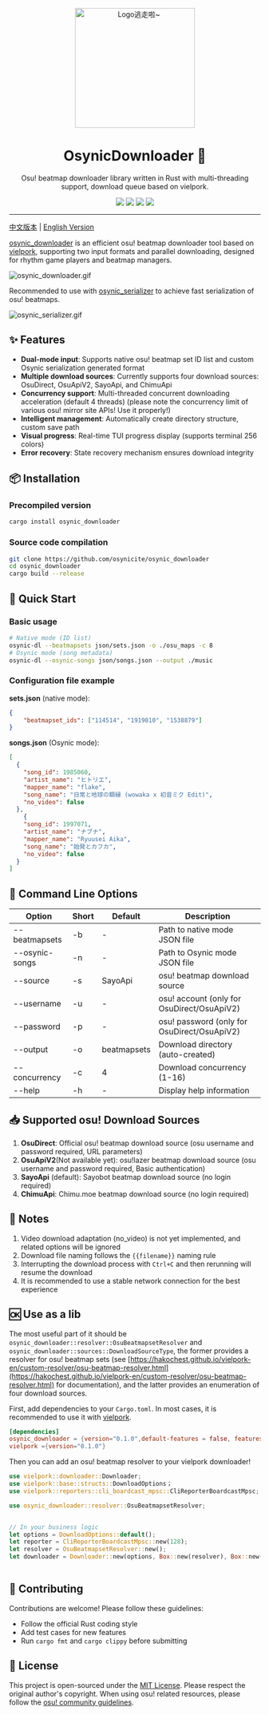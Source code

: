 <!-- markdownlint-disable MD033 MD041 MD045 -->
<p align="center" dir="auto">
    <img style="height:240px;width:240px" src="https://s2.loli.net/2025/03/10/GSsjOcHqdtBkyu9.png" alt="Logo逃走啦~"/>
</p>

<p align="center">
  <h1 align="center">OsynicDownloader 🎵</h1>
  <p align="center">Osu! beatmap downloader library written in Rust with multi-threading support, download queue based on vielpork.</p>
</p>

<p align="center">
  <a href="https://www.rust-lang.org/" target="_blank"><img src="https://img.shields.io/badge/Rust-1.85%2B-blue"/></a>
  <a href="https://crates.io/crates/osynic_downloader" target="_blank"><img src="https://img.shields.io/crates/v/osynic_downloader"/></a>
  <a href="https://docs.rs/osynic_downloader" target="_blank"><img src="https://img.shields.io/docsrs/osynic_downloader/0.1.0"/></a>
  <a href="https://github.com/osynicite/osynic_downloader" target="_blank"><img src="https://img.shields.io/badge/License-MIT-green.svg"/></a>

</p>

<p align="center">
  <hr />

[中文版本](README.md) | [English Version](README_EN.md)

[osynic_downloader](https://github.com/osynicite/osynic_downloader) is an efficient osu! beatmap downloader tool based on [vielpork](https://github.com/islatri/vielpork), supporting two input formats and parallel downloading, designed for rhythm game players and beatmap managers.

![osynic_downloader.gif](https://s2.loli.net/2025/03/10/hasqOmgctyG4TWd.gif)

Recommended to use with [osynic_serializer](https://github.com/osynicite/osynic_serializer) to achieve fast serialization of osu! beatmaps.

![osynic_serializer.gif](https://s2.loli.net/2025/03/10/cwsgFnTEa76xiWQ.gif)

## ✨ Features

- **Dual-mode input**: Supports native osu! beatmap set ID list and custom Osynic serialization generated format
- **Multiple download sources**: Currently supports four download sources: OsuDirect, OsuApiV2, SayoApi, and ChimuApi
- **Concurrency support**: Multi-threaded concurrent downloading acceleration (default 4 threads) (please note the concurrency limit of various osu! mirror site APIs! Use it properly!)
- **Intelligent management**: Automatically create directory structure, custom save path
- **Visual progress**: Real-time TUI progress display (supports terminal 256 colors)
- **Error recovery**: State recovery mechanism ensures download integrity

## 📦 Installation

### Precompiled version

```bash
cargo install osynic_downloader
```

### Source code compilation

```bash
git clone https://github.com/osynicite/osynic_downloader
cd osynic_downloader
cargo build --release
```

## 🚀 Quick Start

### Basic usage

```bash
# Native mode (ID list)
osynic-dl --beatmapsets json/sets.json -o ./osu_maps -c 8
# Osynic mode (song metadata)
osynic-dl --osynic-songs json/songs.json --output ./music
```

### Configuration file example

**sets.json** (native mode):

```json
{
    "beatmapset_ids": ["114514", "1919810", "1538879"]
}
```

**songs.json** (Osynic mode):

```json
[
  {
    "song_id": 1985060,
    "artist_name": "ヒトリエ",
    "mapper_name": "flake",
    "song_name": "日常と地球の額縁 (wowaka x 初音ミク Edit)",
    "no_video": false
  },
    {
    "song_id": 1997071,
    "artist_name": "ナブナ",
    "mapper_name": "Ryuusei Aika",
    "song_name": "始発とカフカ",
    "no_video": false
  }
]
```

## 📜 Command Line Options

| Option         | Short | Default     | Description                    |
| -------------- | ----- | ----------- | ------------------------------ |
| --beatmapsets  | -b    | -           | Path to native mode JSON file  |
| --osynic-songs | -n    | -           | Path to Osynic mode JSON file  |
| --source       | -s    | SayoApi     | osu! beatmap download source   |
| --username     | -u    | -           | osu! account (only for OsuDirect/OsuApiV2) |
| --password     | -p    | -           | osu! password (only for OsuDirect/OsuApiV2) |
| --output       | -o    | beatmapsets | Download directory (auto-created) |
| --concurrency  | -c    | 4           | Download concurrency (1-16)    |
| --help         | -h    | -           | Display help information        |

## 📥 Supported osu! Download Sources

1. **OsuDirect**: Official osu! beatmap download source (osu username and password required, URL parameters)
2. **OsuApiV2**(Not available yet): osu!lazer beatmap download source (osu username and password required, Basic authentication)
3. **SayoApi** (default): Sayobot beatmap download source (no login required)
4. **ChimuApi**: Chimu.moe beatmap download source (no login required)

## 📌 Notes

1. Video download adaptation (no_video) is not yet implemented, and related options will be ignored
2. Download file naming follows the `{{filename}}` naming rule
3. Interrupting the download process with `Ctrl+C` and then rerunning will resume the download
4. It is recommended to use a stable network connection for the best experience

## 🆗 Use as a lib

The most useful part of it should be `osynic_downloader::resolver::OsuBeatmapsetResolver` and `osynic_downloader::sources::DownloadSourceType`, the former provides a resolver for osu! beatmap sets (see [https://hakochest.github.io/vielpork-en/custom-resolver/osu-beatmap-resolver.html](https://hakochest.github.io/vielpork-en/custom-resolver/osu-beatmap-resolver.html) for documentation), and the latter provides an enumeration of four download sources.

First, add dependencies to your `Cargo.toml`. In most cases, it is recommended to use it with [vielpork](https://github.com/islatri/vielpork).

```toml
[dependencies]
osynic_downloader = {version="0.1.0",default-features = false, features = ["cli"]}
vielpork ={version="0.1.0"}
```

Then you can add an osu! beatmap resolver to your vielpork downloader!

```rust
use vielpork::downloader::Downloader;
use vielpork::base::structs::DownloadOptions；
use vielpork::reporters::cli_boardcast_mpsc::CliReporterBoardcastMpsc;

use osynic_downloader::resolver::OsuBeatmapsetResolver;


// In your business logic
let options = DownloadOptions::default();
let reporter = CliReporterBoardcastMpsc::new(128);
let resolver = OsuBeatmapsetResolver::new();
let downloader = Downloader::new(options, Box::new(resolver), Box::new(reporter.clone()));
        
```

## 🤝 Contributing

Contributions are welcome! Please follow these guidelines:

- Follow the official Rust coding style
- Add test cases for new features
- Run `cargo fmt` and `cargo clippy` before submitting

## 📜 License

This project is open-sourced under the [MIT License](LICENSE). Please respect the original author's copyright. When using osu! related resources, please follow the [osu! community guidelines](https://osu.ppy.sh/wiki/zh/Legal).
